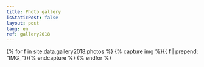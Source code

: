 ```yaml
---
title: Photo gallery
isStaticPost: false
layout: post
lang: en
ref: gallery2018
---
```


<div id="nanogallery2"
                  data-nanogallery2 = '{
                        "thumbnailHeight":  200,
                        "thumbnailWidth":   200,
                        "thumbnailBorderVertical": 0,
                        "thumbnailBorderHorizontal": 0,
                        "itemsBaseURL":     "/img/gallery2018/"
                      }' >
{% for f in site.data.gallery2018.photos %}
{% capture img %}{{ f | prepend: "IMG_"}}{% endcapture %}
    <a href = "{{ img | append: "-800x1500.JPG" }}" data-ngThumb = "{{ img | append: "-200.JPG" }}" ></a>
{% endfor %}
</div>

